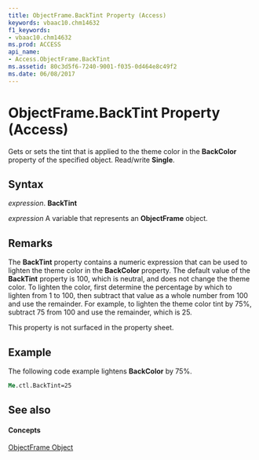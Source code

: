 ```yaml
---
title: ObjectFrame.BackTint Property (Access)
keywords: vbaac10.chm14632
f1_keywords:
- vbaac10.chm14632
ms.prod: ACCESS
api_name:
- Access.ObjectFrame.BackTint
ms.assetid: 80c3d5f6-7240-9001-f035-0d464e8c49f2
ms.date: 06/08/2017
---
```



# ObjectFrame.BackTint Property (Access)

Gets or sets the tint that is applied to the theme color in the  **BackColor** property of the specified object. Read/write **Single**.


## Syntax

 _expression_. **BackTint**

 _expression_ A variable that represents an **ObjectFrame** object.


## Remarks

The  **BackTint** property contains a numeric expression that can be used to lighten the theme color in the **BackColor** property. The default value of the **BackTint** property is 100, which is neutral, and does not change the theme color. To lighten the color, first determine the percentage by which to lighten from 1 to 100, then subtract that value as a whole number from 100 and use the remainder. For example, to lighten the theme color tint by 75%, subtract 75 from 100 and use the remainder, which is 25.

This property is not surfaced in the property sheet.


## Example

The following code example lightens  **BackColor** by 75%.


```vb
Me.ctl.BackTint=25
```


## See also


#### Concepts


[ObjectFrame Object](objectframe-object-access.md)

